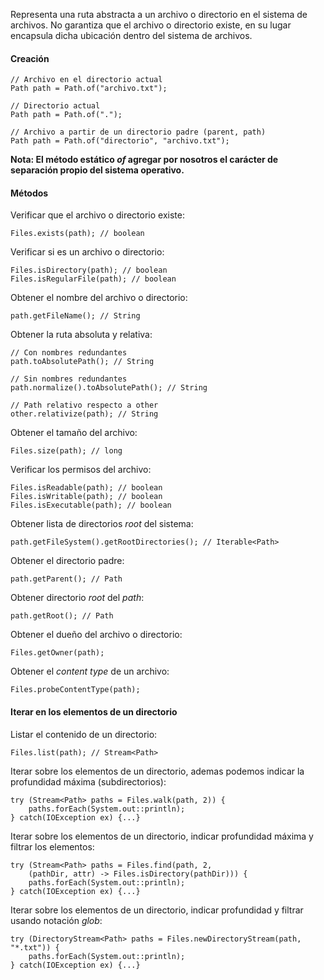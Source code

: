 Representa una ruta abstracta a un archivo o directorio en el sistema de archivos. No garantiza que el archivo o directorio existe, en su lugar encapsula dicha ubicación dentro del sistema de archivos.
#### Creación

```
// Archivo en el directorio actual
Path path = Path.of("archivo.txt");

// Directorio actual
Path path = Path.of(".");

// Archivo a partir de un directorio padre (parent, path)
Path path = Path.of("directorio", "archivo.txt");
```

**Nota: El método estático *of* agregar por nosotros el carácter de separación propio del sistema operativo.**
#### Métodos

Verificar que el archivo o directorio existe:

```
Files.exists(path); // boolean
```

Verificar si es un archivo o directorio:

```
Files.isDirectory(path); // boolean
Files.isRegularFile(path); // boolean
```

Obtener el nombre del archivo o directorio:

```
path.getFileName(); // String
```

Obtener la ruta absoluta y relativa:

```
// Con nombres redundantes
path.toAbsolutePath(); // String

// Sin nombres redundantes
path.normalize().toAbsolutePath(); // String

// Path relativo respecto a other
other.relativize(path); // String
```

Obtener el tamaño del archivo:

```
Files.size(path); // long
```

Verificar los permisos del archivo:

```
Files.isReadable(path); // boolean
Files.isWritable(path); // boolean
Files.isExecutable(path); // boolean
```

Obtener lista de directorios *root* del sistema:

```
path.getFileSystem().getRootDirectories(); // Iterable<Path>
```

Obtener el directorio padre:

```
path.getParent(); // Path
```

Obtener directorio *root* del *path*:

```
path.getRoot(); // Path
```

Obtener el dueño del archivo o directorio:

```
Files.getOwner(path);
```

Obtener el *content type* de un archivo:

```
Files.probeContentType(path);
```
#### Iterar en los elementos de un directorio

Listar el contenido de un directorio:

```
Files.list(path); // Stream<Path>
```

Iterar sobre los elementos de un directorio, ademas podemos indicar la profundidad máxima (subdirectorios):

```
try (Stream<Path> paths = Files.walk(path, 2)) {
	paths.forEach(System.out::println);
} catch(IOException ex) {...}
```

Iterar sobre los elementos de un directorio, indicar profundidad máxima y filtrar los elementos:

```
try (Stream<Path> paths = Files.find(path, 2, 
	(pathDir, attr) -> Files.isDirectory(pathDir))) {
	paths.forEach(System.out::println);
} catch(IOException ex) {...}
```

Iterar sobre los elementos de un directorio, indicar profundidad y filtrar usando notación *glob*:

```
try (DirectoryStream<Path> paths = Files.newDirectoryStream(path, "*.txt")) {
	paths.forEach(System.out::println);
} catch(IOException ex) {...}
```